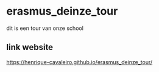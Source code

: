 # erasmus_deinze_tour
dit is een tour van onze school  

## link website
https://henrique-cavaleiro.github.io/erasmus_deinze_tour/
